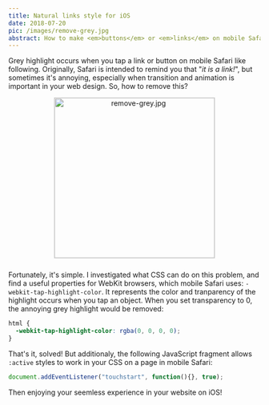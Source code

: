 ```yaml
---
title: Natural links style for iOS
date: 2018-07-20
pic: /images/remove-grey.jpg
abstract: How to make <em>buttons</em> or <em>links</em> on mobile Safari more natural, seemless and fluent? I investigate what CSS can do on this problem, and just one property can solve it!
---
```


Grey highlight occurs when you tap a link or button on mobile Safari like following. Originally, Safari is intended to remind you that "_it is a link!_", but sometimes it's annoying, especially when transition and animation is important in your web design. So, how to remove this?

<div align="center">
<img src="/images/remove-grey.jpg" width="320" alt="remove-grey.jpg" style="border: 1px solid #ddd; margin-bottom: 0.7em;">
</div>

Fortunately, it's simple. I investigated what CSS can do on this problem, and find a useful properties for WebKit browsers, which mobile Safari uses: `-webkit-tap-highlight-color`. It represents the color and tranparency of the highlight occurs when you tap an object. When you set transparency to 0, the annoying grey highlight would be removed:
```css
html {
  -webkit-tap-highlight-color: rgba(0, 0, 0, 0);
}
```

That's it, solved! But additionaly, the following JavaScript fragment allows `:active` styles to work in your CSS on a page in mobile Safari:
```js
document.addEventListener("touchstart", function(){}, true);
```
Then enjoying your seemless experience in your website on iOS!
